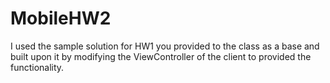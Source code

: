 # MobileHW2

I used the sample solution for HW1 you provided to the class as a base and built upon it by modifying the ViewController of the client to provided the functionality.
